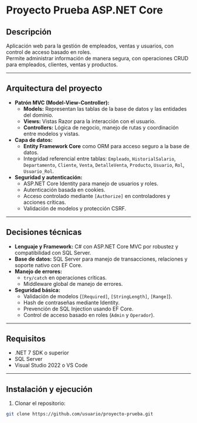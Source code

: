 # Proyecto Prueba ASP.NET Core

## Descripción
Aplicación web para la gestión de empleados, ventas y usuarios, con control de acceso basado en roles.  
Permite administrar información de manera segura, con operaciones CRUD para empleados, clientes, ventas y productos.

---

## Arquitectura del proyecto
- **Patrón MVC (Model-View-Controller):**
  - **Models:** Representan las tablas de la base de datos y las entidades del dominio.
  - **Views:** Vistas Razor para la interacción con el usuario.
  - **Controllers:** Lógica de negocio, manejo de rutas y coordinación entre modelos y vistas.
- **Capa de datos:**
  - **Entity Framework Core** como ORM para acceso seguro a la base de datos.
  - Integridad referencial entre tablas: `Empleado`, `HistorialSalario`, `Departamento`, `Cliente`, `Venta`, `DetalleVenta`, `Producto`, `Usuario`, `Rol`, `Usuario_Rol`.
- **Seguridad y autenticación:**
  - ASP.NET Core Identity para manejo de usuarios y roles.
  - Autenticación basada en cookies.
  - Acceso controlado mediante `[Authorize]` en controladores y acciones críticas.
  - Validación de modelos y protección CSRF.

---

## Decisiones técnicas
- **Lenguaje y Framework:** C# con ASP.NET Core MVC por robustez y compatibilidad con SQL Server.
- **Base de datos:** SQL Server para manejo de transacciones, relaciones y soporte nativo con EF Core.
- **Manejo de errores:** 
  - `try/catch` en operaciones críticas.
  - Middleware global de manejo de errores.
- **Seguridad básica:** 
  - Validación de modelos (`[Required]`, `[StringLength]`, `[Range]`).
  - Hash de contraseñas mediante Identity.
  - Prevención de SQL Injection usando EF Core.
  - Control de acceso basado en roles (`Admin` y `Operador`).

---

## Requisitos
- .NET 7 SDK o superior  
- SQL Server  
- Visual Studio 2022 o VS Code  

---

## Instalación y ejecución

1. Clonar el repositorio:
```bash
git clone https://github.com/usuario/proyecto-prueba.git



